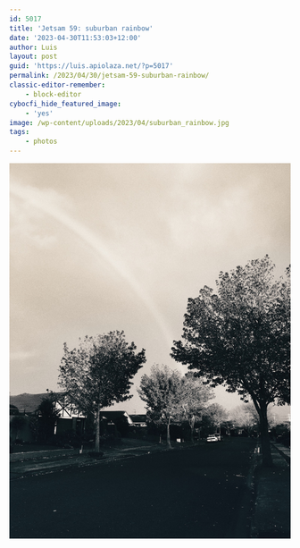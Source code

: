 ```yaml
---
id: 5017
title: 'Jetsam 59: suburban rainbow'
date: '2023-04-30T11:53:03+12:00'
author: Luis
layout: post
guid: 'https://luis.apiolaza.net/?p=5017'
permalink: /2023/04/30/jetsam-59-suburban-rainbow/
classic-editor-remember:
    - block-editor
cybocfi_hide_featured_image:
    - 'yes'
image: /wp-content/uploads/2023/04/suburban_rainbow.jpg
tags:
    - photos
---
```


![View from the berm, dominated by a suburban street lined up by oaks and liquidambar. There is a rainbow in the sky, Christchurch.](/assets/images/suburban_rainbow.jpg)